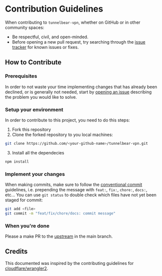 # Contribution Guidelines

When contributing to `tunnelbear-vpn`, whether on GitHub or in other community spaces:

- Be respectful, civil, and open-minded.
- Before opening a new pull request, try searching through the [issue tracker](https://github.com/krsbx/tunnelbear-vpn/issues) for known issues or fixes.

## How to Contribute

### Prerequisites

In order to not waste your time implementing changes that has already been declined, or is generally not needed, start by [opening an issue](https://github.com/krsbx/tunnelbear-vpn/issues/new/choose) describing the problem you would like to solve.

### Setup your environment

In order to contribute to this project, you need to do this steps:

1. Fork this repository
2. Clone the forked repository to you local machines:

```bash
git clone https://github.com/<your-github-name>/tunnelbear-vpn.git
```

3. Install all the dependecies

```bash
npm install
```

### Implement your changes

When making commits, make sure to follow the [conventional commit](https://www.conventionalcommits.org/en/v1.0.0/) guidelines, i.e. prepending the message with `feat:`, `fix:`, `chore:`, `docs:`, etc... You can use `git status` to double check which files have not yet been staged for commit:

```bash
git add <file>
git commit -m "feat/fix/chore/docs: commit message"
```

### When you're done

Please a make PR to the [upstream](https://github.com/krsbx/tunnelbear-vpn/) in the main branch.

## Credits

This documented was inspired by the contributing guidelines for [cloudflare/wrangler2](https://github.com/cloudflare/wrangler2/blob/main/CONTRIBUTING.md).
